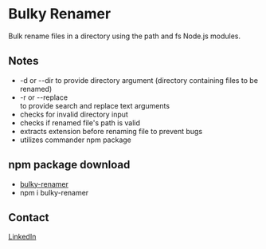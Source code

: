 # Bulky Renamer
Bulk rename files in a directory using the path and fs Node.js modules.

## Notes
* -d or --dir <directory> to provide directory argument (directory containing files to be renamed)
* -r or --replace <search> <replace> to provide search and replace text arguments
* checks for invalid directory input
* checks if renamed file's path is valid
* extracts extension before renaming file to prevent bugs
* utilizes commander npm package

## npm package download
* [bulky-renamer](https://www.npmjs.com/package/bulky-renamer)
* npm i bulky-renamer

## Contact
[LinkedIn]()
